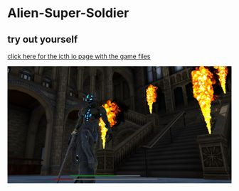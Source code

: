 # Alien-Super-Soldier
## try out yourself 
[click here for the icth io page with the game files](https://drishtant0n0.itch.io/aliensupersoldier)

![Gameplay still](gameplay.jpg)

